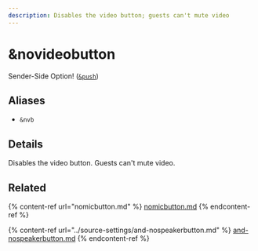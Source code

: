 ```yaml
---
description: Disables the video button; guests can't mute video
---
```


# \&novideobutton

Sender-Side Option! ([`&push`](../source-settings/push.md))

## Aliases

* `&nvb`

## Details

Disables the video button. Guests can't mute video.

## Related

{% content-ref url="nomicbutton.md" %}
[nomicbutton.md](nomicbutton.md)
{% endcontent-ref %}

{% content-ref url="../source-settings/and-nospeakerbutton.md" %}
[and-nospeakerbutton.md](../source-settings/and-nospeakerbutton.md)
{% endcontent-ref %}
